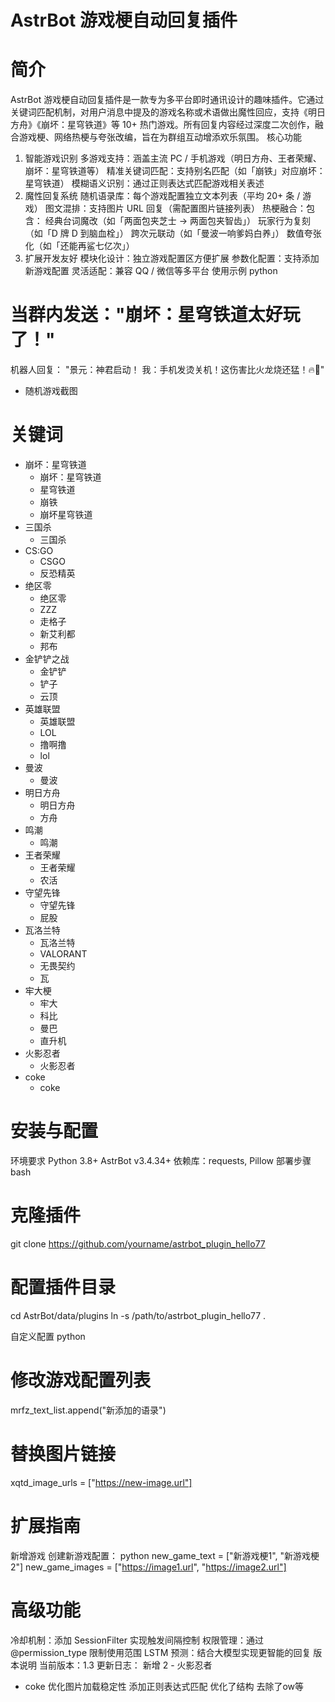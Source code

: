 # AstrBot 游戏梗自动回复插件
# 简介
AstrBot 游戏梗自动回复插件是一款专为多平台即时通讯设计的趣味插件。它通过关键词匹配机制，对用户消息中提及的游戏名称或术语做出魔性回应，支持《明日方舟》《崩坏：星穹铁道》等 10+ 热门游戏。所有回复内容经过深度二次创作，融合游戏梗、网络热梗与夸张改编，旨在为群组互动增添欢乐氛围。
核心功能
1. 智能游戏识别
多游戏支持：涵盖主流 PC / 手机游戏（明日方舟、王者荣耀、崩坏：星穹铁道等）
精准关键词匹配：支持别名匹配（如「崩铁」对应崩坏：星穹铁道）
模糊语义识别：通过正则表达式匹配游戏相关表述
2. 魔性回复系统
随机语录库：每个游戏配置独立文本列表（平均 20+ 条 / 游戏）
图文混排：支持图片 URL 回复（需配置图片链接列表）
热梗融合：包含：
经典台词魔改（如「两面包夹芝士 → 两面包夹智齿」）
玩家行为复刻（如「D 牌 D 到脑血栓」）
跨次元联动（如「曼波一响爹妈白养」）
数值夸张化（如「还能再鲨七亿次」）
3. 扩展开发友好
模块化设计：独立游戏配置区方便扩展
参数化配置：支持添加新游戏配置
灵活适配：兼容 QQ / 微信等多平台
使用示例
python
# 当群内发送："崩坏：星穹铁道太好玩了！"
机器人回复：
"景元：神君启动！ 我：手机发烫关机！这伤害比火龙烧还猛！🔥🐉"
+ 随机游戏截图
# 关键词
- 崩坏：星穹铁道
  - 崩坏：星穹铁道
  - 星穹铁道
  - 崩铁
  - 崩坏星穹铁道
- 三国杀
  - 三国杀
- CS:GO
  - CSGO
  - 反恐精英
- 绝区零
  - 绝区零
  - ZZZ
  - 走格子
  - 新艾利都
  - 邦布
- 金铲铲之战
  - 金铲铲
  - 铲子
  - 云顶
- 英雄联盟
  - 英雄联盟
  - LOL
  - 撸啊撸
  - lol
- 曼波
  - 曼波
- 明日方舟
  - 明日方舟
  - 方舟
- 鸣潮
  - 鸣潮
- 王者荣耀
  - 王者荣耀
  - 农活
- 守望先锋
  - 守望先锋
  - 屁股
- 瓦洛兰特
  - 瓦洛兰特
  - VALORANT
  - 无畏契约
  - 瓦
- 牢大梗
  - 牢大
  - 科比
  - 曼巴
  - 直升机
- 火影忍者
  - 火影忍者
- coke
  - coke  
# 安装与配置
环境要求
Python 3.8+
AstrBot v3.4.34+
依赖库：requests, Pillow
部署步骤
bash
# 克隆插件
git clone https://github.com/yourname/astrbot_plugin_hello77
# 配置插件目录
cd AstrBot/data/plugins
ln -s /path/to/astrbot_plugin_hello77 .

自定义配置
python
# 修改游戏配置列表
mrfz_text_list.append("新添加的语录")
# 替换图片链接
xqtd_image_urls = ["https://new-image.url"]

# 扩展指南
新增游戏
创建新游戏配置：
python
new_game_text = ["新游戏梗1", "新游戏梗2"]
new_game_images = ["https://image1.url", "https://image2.url"]

# 高级功能
冷却机制：添加 SessionFilter 实现触发间隔控制
权限管理：通过 @permission_type 限制使用范围
LSTM 预测：结合大模型实现更智能的回复
版本说明
当前版本：1.3
更新日志：
新增 2 - 火影忍者
- coke
优化图片加载稳定性
添加正则表达式匹配
优化了结构
去除了ow等
